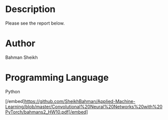 # Description

Please see the report below.

# Author
Bahman Sheikh

# Programming Language
Python

[/embed]https://github.com/SheikhBahman/Applied-Machine-Learning/blob/master/Convolutional%20Neural%20Networks%20with%20PyTorch/bahmans2_HW10.pdf[/embed]
